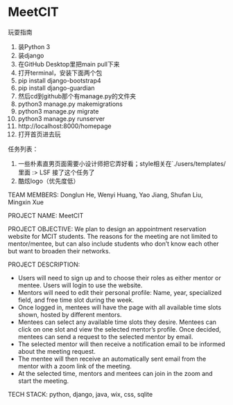 # MeetCIT

玩耍指南
1. 装Python 3
2. 装django
3. 在GitHub Desktop里把main pull下来
4. 打开terminal，安装下面两个包
5. pip install django-bootstrap4
6. pip install django-guardian
7. 然后cd到github那个有manage.py的文件夹
8. python3 manage.py makemigrations
9. python3 manage.py migrate
10. python3 manage.py runserver
11. http://localhost:8000/homepage
12. 打开首页进去玩

任务列表：
1. 一些朴素直男页面需要小设计师把它弄好看；style相关在`./users/templates/里面
  :> LSF 接了这个任务了
2. 酷炫logo（优先度低）




TEAM MEMBERS: 
Donglun He, Wenyi Huang, Yao Jiang, Shufan Liu, Mingxin Xue

PROJECT NAME: 
MeetCIT

PROJECT OBJECTIVE: 
We plan to design an appointment reservation website for MCIT students. The 
reasons for the meeting are not limited to mentor/mentee, but can also include 
students who don’t know each other but want to broaden their networks. 

PROJECT DESCRIPTION: 
- Users will need to sign up and to choose their roles as either mentor or mentee. 
Users will login to use the website. 
- Mentors will need to edit their personal profile: Name, year, specialized field, 
and free time slot during the week. 
- Once logged in, mentees will have the page with all available time slots shown, 
hosted by different mentors. 
- Mentees can select any available time slots they desire. Mentees can click on one 
slot and view the selected mentor’s profile. Once decided, mentees can send a request 
to the selected mentor by email. 
- The selected mentor will then receive a notification email to be informed about the 
meeting request. 
- The mentee will then receive an automatically sent email from the mentor with a zoom 
link of the meeting. 
- At the selected time, mentors and mentees can join in the zoom and start the meeting.

TECH STACK: 
python, django, java, wix, css, sqlite
